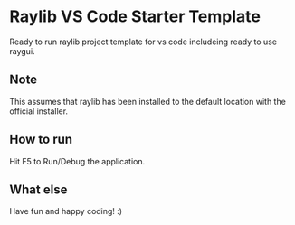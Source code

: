 # Raylib VS Code Starter Template

Ready to run raylib project template for vs code includeing ready to use raygui.

## Note

This assumes that raylib has been installed to the default location with the
official installer.

## How to run

Hit F5 to Run/Debug the application.

## What else

Have fun and happy coding! :)
